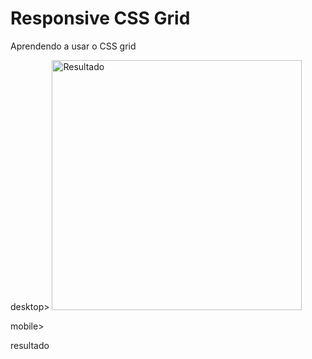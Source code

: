 # Responsive CSS Grid

<p>Aprendendo a usar o CSS grid</p>

desktop>
<img src="https://user-images.githubusercontent.com/41934418/131263268-9da57e59-b5ec-43b6-864f-b56777d8f722.png" alt="Resultado" width=400 height=400>

mobile>

<p>resultado</p>








